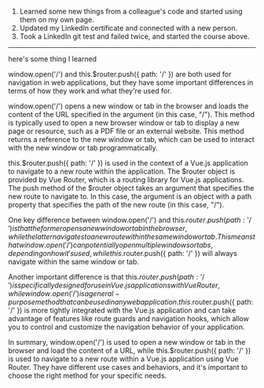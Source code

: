 1. Learned some new things from a colleague's code and started using them on my own page.
2. Updated my LinkedIn certificate and connected with a new person.
3. Took a LinkedIn git test and failed twice, and started the course above.

---

here's some thing I learned

window.open('/') and this.$router.push({ path: '/' }) are both used for navigation in web applications, but they have some important differences in terms of how they work and what they're used for.

window.open('/') opens a new window or tab in the browser and loads the content of the URL specified in the argument (in this case, "/"). This method is typically used to open a new browser window or tab to display a new page or resource, such as a PDF file or an external website. This method returns a reference to the new window or tab, which can be used to interact with the new window or tab programmatically.

this.$router.push({ path: '/' }) is used in the context of a Vue.js application to navigate to a new route within the application. The $router object is provided by Vue Router, which is a routing library for Vue.js applications. The push method of the $router object takes an argument that specifies the new route to navigate to. In this case, the argument is an object with a path property that specifies the path of the new route (in this case, "/").

One key difference between window.open('/') and this.$router.push({ path: '/' }) is that the former opens a new window or tab in the browser, while the latter navigates to a new route within the same window or tab. This means that window.open('/') canpotentially open multiple windows or tabs, depending on how it's used, while this.$router.push({ path: '/' }) will always navigate within the same window or tab.

Another important difference is that this.$router.push({ path: '/' }) is specifically designed for use in Vue.js applications with Vue Router, while window.open('/') is a general-purpose method that can be used in any web application. this.$router.push({ path: '/' }) is more tightly integrated with the Vue.js application and can take advantage of features like route guards and navigation hooks, which allow you to control and customize the navigation behavior of your application.

In summary, window.open('/') is used to open a new window or tab in the browser and load the content of a URL, while this.$router.push({ path: '/' }) is used to navigate to a new route within a Vue.js application using Vue Router. They have different use cases and behaviors, and it's important to choose the right method for your specific needs.
